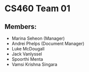 # CS460 Team 01
## Members:
- Marina Seheon (Manager)
- Andrei Phelps (Document Manager)
- Luke McDougall
- Jack Vanlyssel
- Spoorthi Menta
- Vamsi Krishna Singara

